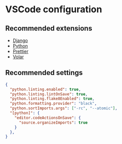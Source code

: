 # VSCode configuration

## Recommended extensions

- [Django](https://marketplace.visualstudio.com/items?itemName=batisteo.vscode-django)
- [Python](https://marketplace.visualstudio.com/items?itemName=ms-python.python)
- [Prettier](https://marketplace.visualstudio.com/items?itemName=esbenp.prettier-vscode)
- [Volar](https://marketplace.visualstudio.com/items?itemName=johnsoncodehk.volar)

## Recommended settings

``` json
{
  "python.linting.enabled": true,
  "python.linting.lintOnSave": true,
  "python.linting.flake8Enabled": true,
  "python.formatting.provider": "black",
  "python.sortImports.args": ["-rc", "--atomic"],
  "[python]": {
    "editor.codeActionsOnSave": {
      "source.organizeImports": true
    }
  },
}
```
